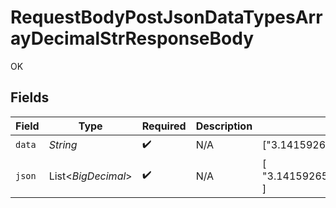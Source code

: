 # RequestBodyPostJsonDataTypesArrayDecimalStrResponseBody

OK


## Fields

| Field                                  | Type                                   | Required                               | Description                            | Example                                |
| -------------------------------------- | -------------------------------------- | -------------------------------------- | -------------------------------------- | -------------------------------------- |
| `data`                                 | *String*                               | :heavy_check_mark:                     | N/A                                    | ["3.141592653589793438462643383279"]   |
| `json`                                 | List<*BigDecimal*>                     | :heavy_check_mark:                     | N/A                                    | [<br/>"3.141592653589793438462643383279"<br/>] |